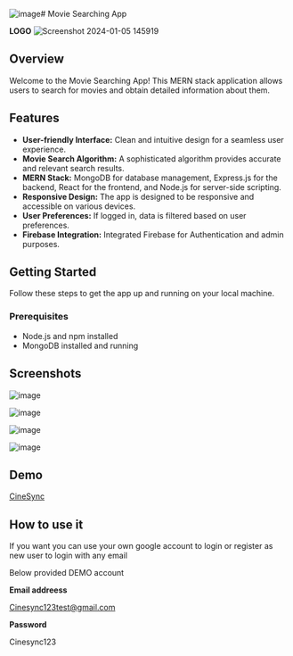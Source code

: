 ![image](https://github.com/AlaguAravindA/Cinesync/assets/136082352/92906562-5608-4bf0-950b-318a6a9fd995)# Movie Searching App

**LOGO**
![Screenshot 2024-01-05 145919](https://github.com/AlaguAravindA/Cinesync/assets/136082352/937aed01-b300-4525-a334-dd6fa0f03c5e)


## Overview

Welcome to the Movie Searching App! This MERN stack application allows users to search for movies and obtain detailed information about them.

## Features

- **User-friendly Interface:** Clean and intuitive design for a seamless user experience.
- **Movie Search Algorithm:** A sophisticated algorithm provides accurate and relevant search results.
- **MERN Stack:** MongoDB for database management, Express.js for the backend, React for the frontend, and Node.js for server-side scripting.
- **Responsive Design:** The app is designed to be responsive and accessible on various devices.
- **User Preferences:** If logged in, data is filtered based on user preferences.
- **Firebase Integration:** Integrated Firebase for Authentication and admin purposes.

## Getting Started

Follow these steps to get the app up and running on your local machine.

### Prerequisites

- Node.js and npm installed
- MongoDB installed and running

## Screenshots

![image](https://github.com/AlaguAravindA/Cinesync/assets/136082352/fcddba6e-6fc4-492d-96f8-b6246aa7b2e8)

![image](https://github.com/AlaguAravindA/Cinesync/assets/136082352/58dbee0a-e83a-4bed-8b8a-899c8694cb3a)

![image](https://github.com/AlaguAravindA/Cinesync/assets/136082352/6aaa8256-f572-43a7-987f-6891b833986e)

![image](https://github.com/AlaguAravindA/Cinesync/assets/136082352/ee2a6e9b-695f-4c63-a748-30f04f6b1e6c)








## Demo


[CineSync](https://poetic-dieffenbachia-147726.netlify.app/)



## How to use it 

If you want you can use your own google account to login 
or register as new user to login with any email

Below provided DEMO account


**Email addreess**


Cinesync123test@gmail.com


**Password**


Cinesync123




